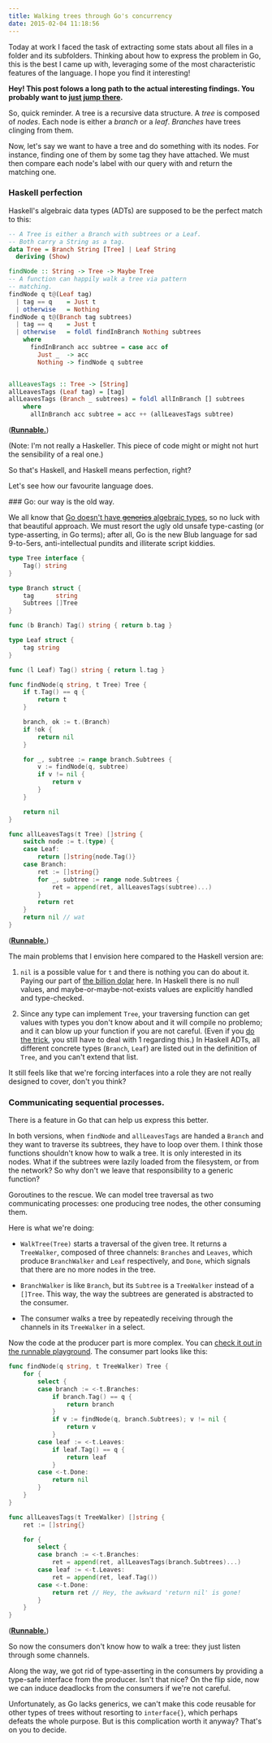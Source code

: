 ```yaml
---
title: Walking trees through Go's concurrency
date: 2015-02-04 11:18:56
---
```


Today at work I faced the task of extracting some stats about all files in a folder and its subfolders. Thinking about how to express the problem in Go, this is the best I came up with, leveraging some of the most characteristic features of the language. I hope you find it interesting!

**Hey! This post folows a long path to the actual interesting findings. You probably want to [just jump there](#communicating-sequential-processes).**

So, quick reminder. A tree is a recursive data structure. A _tree_ is composed of _nodes_. Each node is either a _branch_ or a _leaf_. _Branches_ have trees clinging from them.

Now, let's say we want to have a tree and do something with its nodes. For instance, finding one of them by some tag they have attached. We must then compare each node's label with our query with and return the matching one.

### Haskell perfection

Haskell's algebraic data types (ADTs) are supposed to be the perfect match to this:

```haskell
-- A Tree is either a Branch with subtrees or a Leaf.
-- Both carry a String as a tag.
data Tree = Branch String [Tree] | Leaf String
  deriving (Show)

findNode :: String -> Tree -> Maybe Tree
-- A function can happily walk a tree via pattern
-- matching.
findNode q t@(Leaf tag)
  | tag == q    = Just t
  | otherwise   = Nothing
findNode q t@(Branch tag subtrees)
  | tag == q    = Just t
  | otherwise   = foldl findInBranch Nothing subtrees
    where 
      findInBranch acc subtree = case acc of
        Just _  -> acc
        Nothing -> findNode q subtree


allLeavesTags :: Tree -> [String]
allLeavesTags (Leaf tag) = [tag]
allLeavesTags (Branch _ subtrees) = foldl allInBranch [] subtrees
    where 
      allInBranch acc subtree = acc ++ (allLeavesTags subtree)
```

(**[Runnable.](http://codepad.org/DCtgZunm)**)

(Note: I'm not really a Haskeller. This piece of code might or might not hurt the sensibility of a real one.)

So that's Haskell, and Haskell means perfection, right?

Let's see how our favourite language does.

### Go: our way is the old way.

We all know that [Go doesn't have <strike>generics</strike> algebraic types][go-sum-types], so no luck with that beautiful approach. We must resort the ugly old unsafe type-casting (or type-asserting, in Go terms); after all, Go is the new Blub language for sad 9-to-5ers, anti-intellectual pundits and illiterate script kiddies.

```go
type Tree interface {
	Tag() string
}

type Branch struct {
	tag      string
	Subtrees []Tree
}

func (b Branch) Tag() string { return b.tag }

type Leaf struct {
	tag string
}

func (l Leaf) Tag() string { return l.tag }

func findNode(q string, t Tree) Tree {
	if t.Tag() == q {
		return t
	}

	branch, ok := t.(Branch)
	if !ok {
		return nil
	}

	for _, subtree := range branch.Subtrees {
		v := findNode(q, subtree)
		if v != nil {
			return v
		}
	}

	return nil
}

func allLeavesTags(t Tree) []string {
	switch node := t.(type) {
	case Leaf:
		return []string{node.Tag()}
	case Branch:
		ret := []string{}
		for _, subtree := range node.Subtrees {
			ret = append(ret, allLeavesTags(subtree)...)
		}
		return ret
	}
	return nil // wat
}
```

(**[Runnable.](http://play.golang.org/p/obX88lryWp)**)

The main problems that I envision here compared to the Haskell version are:

1. `nil` is a possible value for `t` and there is nothing you can do about it. Paying our part of [the billion dolar][billion-dollar] here. In Haskell there is no null values, and maybe-or-maybe-not-exists values are explicitly handled and type-checked.

2. Since any type can implement `Tree`, your traversing function can get values with types you don't know about and it will compile no problemo; and it can blow up your function if you are not careful. (Even if you [do the trick][sum-types-trick], you still have to deal with 1 regarding this.) In Haskell ADTs, all different concrete types (`Branch`, `Leaf`) are listed out in the definition of `Tree`, and you can't extend that list.

It still feels like that we're forcing interfaces into a role they are not really designed to cover, don't you think?

### Communicating sequential processes.

There is a feature in Go that can help us express this better.

In both versions, when `findNode` and `allLeavesTags` are handed a `Branch` and they want to traverse its subtrees, they have to loop over them. I think those functions shouldn't know how to walk a tree. It is only interested in its nodes. What if the subtrees were lazily loaded from the filesystem, or from the network? So why don't we leave that responsibility to a generic function?

Goroutines to the rescue. We can model tree traversal as two communicating processes: one producing tree nodes, the other consuming them.

Here is what we're doing:

* `WalkTree(Tree)` starts a traversal of the given tree. It returns a `TreeWalker`, composed of three channels: `Branches` and `Leaves`, which produce `BranchWalker` and `Leaf` respectively, and `Done`, which signals that there are no more nodes in the tree.

* `BranchWalker` is like `Branch`, but its `Subtree` is a `TreeWalker` instead of a `[]Tree`. This way, the way the subtrees are generated is abstracted to the consumer.

* The consumer walks a tree by repeatedly receiving through the channels in its `TreeWalker` in a select.

Now the code at the producer part is more complex. You can [check it out in the runnable playground](http://play.golang.org/p/mekC5QDbjM). The consumer part looks like this:

```go
func findNode(q string, t TreeWalker) Tree {
	for {
		select {
		case branch := <-t.Branches:
			if branch.Tag() == q {
				return branch
			}
			if v := findNode(q, branch.Subtrees); v != nil {
				return v
			}
		case leaf := <-t.Leaves:
			if leaf.Tag() == q {
				return leaf
			}
		case <-t.Done:
			return nil
		}
	}
}

func allLeavesTags(t TreeWalker) []string {
	ret := []string{}

	for {
		select {
		case branch := <-t.Branches:
			ret = append(ret, allLeavesTags(branch.Subtrees)...)
		case leaf := <-t.Leaves:
			ret = append(ret, leaf.Tag())
		case <-t.Done:
			return ret // Hey, the awkward 'return nil' is gone!
		}
	}
}
```

(**[Runnable.](http://play.golang.org/p/mekC5QDbjM)**)

So now the consumers don't know how to walk a tree: they just listen through some channels.

Along the way, we got rid of type-asserting in the consumers by providing a type-safe interface from the producer. Isn't that nice? On the flip side, now we can induce deadlocks from the consumers if we're not careful.

Unfortunately, as Go lacks generics, we can't make this code reusable for other types of trees without resorting to `interface{}`, which perhaps defeats the whole purpose. But is this complication worth it anyway? That's on you to decide.

[go-sum-types]: http://golang.org/doc/faq#variant_types
[billion-dollar]: http://www.infoq.com/presentations/Null-References-The-Billion-Dollar-Mistake-Tony-Hoare
[sum-types-trick]: http://www.jerf.org/iri/post/2917